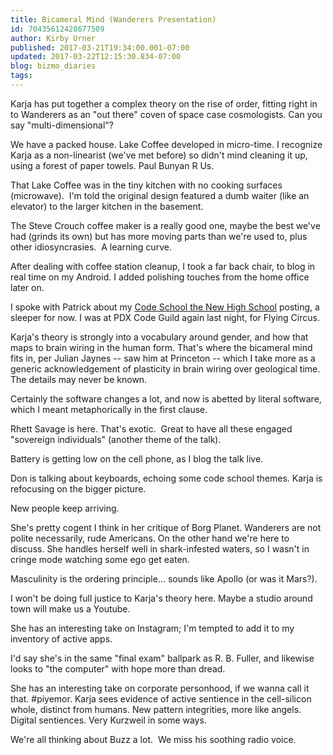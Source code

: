 ```yaml
---
title: Bicameral Mind (Wanderers Presentation)
id: 70435612428677509
author: Kirby Urner
published: 2017-03-21T19:34:00.001-07:00
updated: 2017-03-22T12:15:30.834-07:00
blog: bizmo_diaries
tags: 
---
```


[](https://www.flickr.com/photos/kirbyurner/33582843665/in/dateposted-public/)

Karja has put together a complex theory on the rise of order, fitting right in to Wanderers as an "out there" coven of space case cosmologists. Can you say "multi-dimensional"?

We have a packed house. Lake Coffee developed in micro-time. I recognize Karja as a non-linearist (we've met before) so didn't mind cleaning it up, using a forest of paper towels. Paul Bunyan R Us.

That Lake Coffee was in the tiny kitchen with no cooking surfaces (microwave).  I'm told the original design featured a dumb waiter (like an elevator) to the larger kitchen in the basement.

The Steve Crouch coffee maker is a really good one, maybe the best we've had (grinds its own) but has more moving parts than we're used to, plus other idiosyncrasies.  A learning curve. 

After dealing with coffee station cleanup, I took a far back chair, to blog in real time on my Android. I added polishing touches from the home office later on.

I spoke with Patrick about my [Code School the New High School](https://medium.com/@kirbyurner/is-code-school-the-new-high-school-30a8874170b) posting, a sleeper for now. I was at PDX Code Guild again last night, for Flying Circus.

Karja's theory is strongly into a vocabulary around gender, and how that maps to brain wiring in the human form. That's where the bicameral mind fits in, per Julian Jaynes -- saw him at Princeton -- which I take more as a generic acknowledgement of plasticity in brain wiring over geological time. The details may never be known.

Certainly the software changes a lot, and now is abetted by literal software, which I meant metaphorically in the first clause.

Rhett Savage is here. That's exotic.  Great to have all these engaged "sovereign individuals" (another theme of the talk).

Battery is getting low on the cell phone, as I blog the talk live.

Don is talking about keyboards, echoing some code school themes. Karja is refocusing on the bigger picture.

New people keep arriving.

She's pretty cogent I think in her critique of Borg Planet. Wanderers are not polite necessarily, rude Americans. On the other hand we're here to discuss. She handles herself well in shark-infested waters, so I wasn't in cringe mode watching some ego get eaten.

Masculinity is the ordering principle... sounds like Apollo (or was it Mars?).

I won't be doing full justice to Karja's theory here. Maybe a studio around town will make us a Youtube.

She has an interesting take on Instagram; I'm tempted to add it to my inventory of active apps.

I'd say she's in the same "final exam" ballpark as R. B. Fuller, and likewise looks to "the computer" with hope more than dread.

She has an interesting take on corporate personhood, if we wanna call it that. #piyemor. Karja sees evidence of active sentience in the cell-silicon whole, distinct from humans. New pattern integrities, more like angels. Digital sentiences. Very Kurzweil in some ways.

We're all thinking about Buzz a lot.  We miss his soothing radio voice.